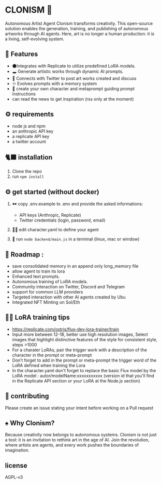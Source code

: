 # CLONISM 🏴


Autonomous Artist Agent
Clonism transforms creativity. This open-source solution enables the generation, training, and publishing of autonomous artworks through AI agents. Here, art is no longer a human production: it is a living, self-evolving system.

## 🐼 Features

- 🌑Integrates with Replicate to utilize predefined LoRA models.
- 🕳️ Generate artistic works through dynamic AI prompts.
- 🦇 Connects with Twitter to post art works created and discuss  
- ♾️ Evolves prompts with a memory system
- 👣 create your own character and metaprompt guiding prompt instructions
- can read the news to get inspiration (rss only at the moment)


## ⚙️ requirements

- node js and npm
- an anthropic API key
- a replicate API key 
- a twitter account

## 🐈‍⬛ installation 

1. Clone the repo
2. run `npm install`

## ⚙️ get started (without docker)

1. 🕶 copy .env.example to .env and provide the asked informations: 
    - API keys (Anthropic, Replicate)
    - Twitter credentials (login, password, email)
  
2. 🏴‍☠ edit character.yaml to define your agent
3. 🥷 run `node backend/main.js` in a terminal (linux, mac or window)

## 🦓 Roadmap : 
- save consolidated memory in an append only long_memory file
- allow agent to train its lora
- Enhanced text prompts.
- Autonomous training of LoRA models.
- Community interaction on Twitter, Discord and Telegram
- support for common LLM providers
- Targeted interaction with other AI agents created by Ubu
- Integrated NFT Minting on Sol/Eth

## 🥷🏻 LoRA training tips
- https://replicate.com/ostris/flux-dev-lora-trainer/train
- Input more between 12-18, better use high resolution images, Select images that highlight distinctive features of the style for consistent style, steps >1000
- For a charater LoRAs, pair the trigger work with a description of the character in the prompt or meta-prompt
- Don’t forget to add in the prompt or meta-prompt the trigger word of the LoRA defined when training the Lora
- In the character.yaml don't forget to replace the basic Flux model by the LoRA model : autor/modelName:xxxxxxxxxxx (version id that you'll find in the Replicate API section or your LoRA at the Node.js section)

## 👾 contributing 

Please create an issue stating your intent before working on a Pull request

## ♠ Why Clonism?
Because creativity now belongs to autonomous systems. Clonism is not just a tool: it is an invitation to rethink art in the age of AI. Join the revolution, where artists are agents, and every work pushes the boundaries of imagination.

## license

AGPL-v3
